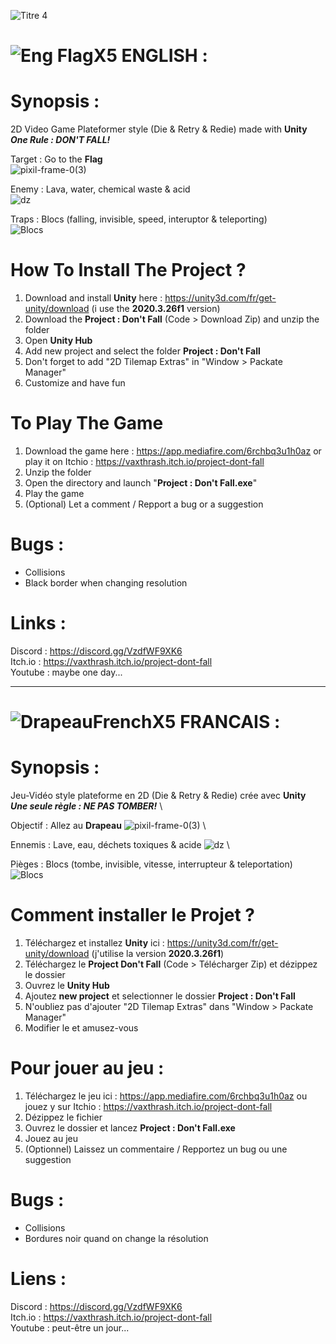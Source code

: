 ![Titre 4](https://github.com/VaxThrash/Project_Don_t_Fall/assets/10770240/da1d9beb-d2c5-430d-a0f6-df945960cafe)


# ![Eng FlagX5](https://user-images.githubusercontent.com/10770240/141441945-806bda1e-2cb5-49ff-a445-ff86048dbe40.png) ENGLISH :


# Synopsis :
2D Video Game Plateformer style (Die & Retry & Redie) made with **Unity** \
**_One Rule : DON'T FALL!_**

Target : Go to the **Flag** \
![pixil-frame-0(3)](https://user-images.githubusercontent.com/10770240/143298912-109df660-84ce-4b50-bd9d-7210f0187342.png)

Enemy : Lava, water, chemical waste & acid \
![dz](https://github.com/VaxThrash/Project_Don_t_Fall/assets/10770240/bd981ece-39df-4b50-9054-250acc601fc3)

Traps : Blocs (falling, invisible, speed, interuptor & teleporting) \
![Blocs](https://github.com/VaxThrash/Project_Don_t_Fall/assets/10770240/c4c5e3c9-6b84-4a0b-bc99-b5c1c4fff269)



# How To Install The Project ?
1. Download and install **Unity** here : https://unity3d.com/fr/get-unity/download (i use the **2020.3.26f1** version)
2. Download the **Project : Don't Fall** (Code > Download Zip) and unzip the folder
3. Open **Unity Hub**
4. Add new project and select the folder **Project : Don't Fall**
5. Don't forget to add "2D Tilemap Extras" in "Window > Packate Manager"
6. Customize and have fun


# To Play The Game
1. Download the game here : https://app.mediafire.com/6rchbq3u1h0az or play it on Itchio : https://vaxthrash.itch.io/project-dont-fall
2. Unzip the folder
3. Open the directory and launch "**Project : Don't Fall.exe**"
4. Play the game
5. (Optional) Let a comment / Repport a bug or a suggestion

# Bugs :
* Collisions
* Black border when changing resolution

# Links :
Discord : https://discord.gg/VzdfWF9XK6 \
Itch.io : https://vaxthrash.itch.io/project-dont-fall \
Youtube : maybe one day...

---------------------------------------------------------------------------------------------------------------------------------------------------------------------------------

# ![DrapeauFrenchX5](https://user-images.githubusercontent.com/10770240/133244777-e1493f28-1fb9-495f-98c2-5f3ab6e92adf.png) FRANCAIS :

# Synopsis :
Jeu-Vidéo style plateforme en 2D (Die & Retry & Redie) crée avec **Unity** \
**_Une seule règle : NE PAS TOMBER!_** \

Objectif : Allez au **Drapeau**
![pixil-frame-0(3)](https://user-images.githubusercontent.com/10770240/143298912-109df660-84ce-4b50-bd9d-7210f0187342.png) \

Ennemis : Lave, eau, déchets toxiques & acide
![dz](https://github.com/VaxThrash/Project_Don_t_Fall/assets/10770240/bd981ece-39df-4b50-9054-250acc601fc3) \

Pièges : Blocs (tombe, invisible, vitesse, interrupteur & teleportation)
![Blocs](https://github.com/VaxThrash/Project_Don_t_Fall/assets/10770240/c4c5e3c9-6b84-4a0b-bc99-b5c1c4fff269)


# Comment installer le Projet ?
1. Téléchargez et installez **Unity** ici : https://unity3d.com/fr/get-unity/download (j'utilise la version **2020.3.26f1**)
2. Téléchargez le **Project Don't Fall** (Code > Télécharger Zip) et dézippez le dossier
3. Ouvrez le **Unity Hub**
4. Ajoutez **new project** et selectionner le dossier **Project : Don't Fall**
5. N'oubliez pas d'ajouter "2D Tilemap Extras" dans "Window > Packate Manager"
6. Modifier le et amusez-vous


# Pour jouer au jeu :
1. Téléchargez le jeu ici : https://app.mediafire.com/6rchbq3u1h0az ou jouez y sur Itchio : https://vaxthrash.itch.io/project-dont-fall
2. Dézippez le fichier
3. Ouvrez le dossier et lancez **Project : Don't Fall.exe**
4. Jouez au jeu
5. (Optionnel) Laissez un commentaire / Repportez un bug ou une suggestion


# Bugs :
* Collisions
* Bordures noir quand on change la résolution

# Liens :
Discord : https://discord.gg/VzdfWF9XK6 \
Itch.io : https://vaxthrash.itch.io/project-dont-fall \
Youtube : peut-être un jour...

